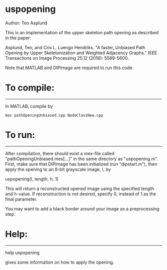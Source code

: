 # uspopening

Author:
Teo Asplund

This is an implementation of the upper skeleton path opening as described
in the paper:

Asplund, Teo, and Cris L. Luengo Hendriks.
"A faster, Unbiased Path Opening by Upper Skeletonization and Weighted
Adjacency Graphs."
IEEE Transactions on Image Processing 25.12 (2016): 5589-5600.

Note that MATLAB and DIPImage are required to run this code.

# To compile:
---------------
In MATLAB, compile by

    mex pathOpeningUnbiased.cpp NodeClassNew.cpp

# To run:
---------------
After compilation, there should exist a mex-file called
"pathOpeningUnbiased.mex[...]" in the same directory as "uspopening.m".
First, make sure that DIPImage has been initialized (run "dipstart.m"),
then apply the opening to an 8-bit grayscale image, I, by

   uspopening(I, length, h, 1)

This will return a reconstructed opened image using the specified length
and h-value. If reconstruction is not desired, specify 0, instead of 1 as
the final parameter.

You may want to add a black border around your image as a preprocessing
step.

# Help:
---------------

   help uspopening

gives some information on how to apply the opening.
